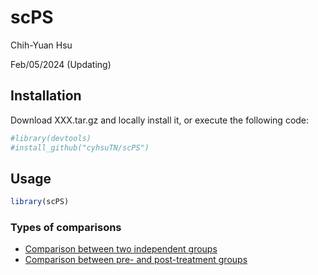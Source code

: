 scPS
================
Chih-Yuan Hsu

Feb/05/2024 (Updating)

## Installation

Download XXX.tar.gz and locally install it, or execute the
following code:

``` r
#library(devtools)
#install_github("cyhsuTN/scPS")
```

## Usage

``` r
library(scPS)
```

### Types of comparisons

- [Comparison between two independent groups](scPS_indep.md)
- [Comparison between pre- and post-treatment groups](scPS_paired.md)
